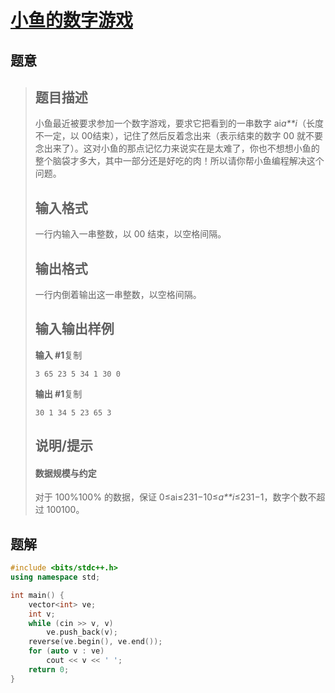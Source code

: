 #  [小鱼的数字游戏](https://www.luogu.com.cn/problem/P1427)

## 题意

>   ## 题目描述
>
>   小鱼最近被要求参加一个数字游戏，要求它把看到的一串数字 ai*a**i*（长度不一定，以 00结束），记住了然后反着念出来（表示结束的数字 00 就不要念出来了）。这对小鱼的那点记忆力来说实在是太难了，你也不想想小鱼的整个脑袋才多大，其中一部分还是好吃的肉！所以请你帮小鱼编程解决这个问题。
>
>   ## 输入格式
>
>   一行内输入一串整数，以 00 结束，以空格间隔。
>
>   ## 输出格式
>
>   一行内倒着输出这一串整数，以空格间隔。
>
>   ## 输入输出样例
>
>   **输入 #1**复制
>
>   ```
>   3 65 23 5 34 1 30 0
>   ```
>
>   **输出 #1**复制
>
>   ```
>   30 1 34 5 23 65 3
>   ```
>
>   ## 说明/提示
>
>   #### 数据规模与约定
>
>   对于 100%100% 的数据，保证 0≤ai≤231−10≤*a**i*≤231−1，数字个数不超过 100100。

## 题解



```c++
#include <bits/stdc++.h>
using namespace std;

int main() {
    vector<int> ve;
    int v;
    while (cin >> v, v)
        ve.push_back(v);
    reverse(ve.begin(), ve.end());
    for (auto v : ve)
        cout << v << ' ';
    return 0;
}
```



```python3

```


